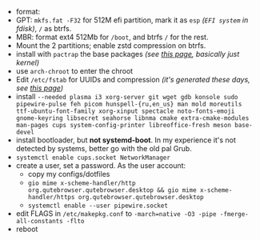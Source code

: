 * format:
 * GPT: `mkfs.fat -F32` for 512M efi partition, mark it as `esp` *(`EFI system` in fdisk)*, `/` as btrfs.
 * MBR: format ext4 512Mb for `/boot`, and btrfs `/` for the rest.
* Mount the 2 partitions; enable zstd compression on btrfs.
* install with `pactrap` the base packages *(see [this page](https://wiki.archlinux.org/title/Installation_guide), basically just kernel)*
* use `arch-chroot` to enter the chroot
* Edit `/etc/fstab` for UUIDs and compression *(it's generated these days, see [this page](https://wiki.archlinux.org/title/Installation_guide))*
* install `--needed plasma i3 xorg-server git wget gdb konsole sudo pipewire-pulse feh picom hunspell-{ru,en_us} man mold moreutils ttf-ubuntu-font-family xorg-xinput spectacle noto-fonts-emoji gnome-keyring libsecret seahorse libnma cmake extra-cmake-modules man-pages cups system-config-printer libreoffice-fresh meson base-devel`
* install bootloader, but **not systemd-boot**. In my experience it's not detected by systems, better go with the old pal Grub.
* `systemctl enable cups.socket NetworkManager`
* create a user, set a password. As the user account:
    * copy my configs/dotfiles
    * `gio mime x-scheme-handler/http org.qutebrowser.qutebrowser.desktop && gio mime x-scheme-handler/https org.qutebrowser.qutebrowser.desktop`
    * `systemctl enable --user pipewire.socket`
* edit FLAGS in `/etc/makepkg.conf` to `-march=native -O3 -pipe -fmerge-all-constants -flto`
* reboot
